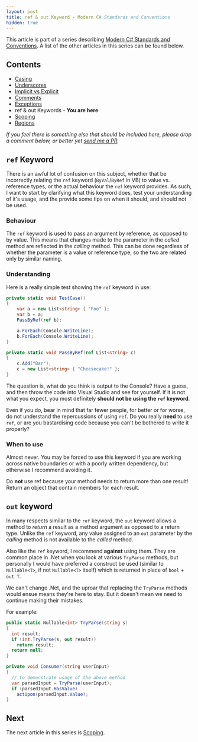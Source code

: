 ```yaml
---
layout: post
title: ref & out Keyword - Modern C# Standards and Conventions
hidden: true
---
```


This article is part of a series describing [Modern C# Standards and Conventions](http://blog.devbot.net/standards). A list of the other articles in this series can be found below.

## Contents

* [Casing](http://blog.devbot.net/conventions-casing)
* [Underscores](http://blog.devbot.net/conventions-underscores)
* [Implicit vs Explicit](http://blog.devbot.net/conventions-implicit)
* [Comments](http://blog.devbot.net/conventions-comments)
* [Exceptions](http://blog.devbot.net/conventions-exceptions)
* ref & out Keywords - **You are here**
* [Scoping](http://blog.devbot.net/conventions-scoping)
* [Regions](http://blog.devbot.net/conventions-regions)

_If you feel there is something else that should be included here, please drop a comment below, or better yet [send me a PR](https://github.com/smudge202/smudge202.github.io)._

## `ref` Keyword

There is an awful lot of confusion on this subject, whether that be incorrectly relating the `ref` keyword (`ByVal`/`ByRef` in VB) to value vs. reference types, or the actual behaviour the `ref` keyword provides. As such, I want to start by clarifying what this keyword does, test your understanding of it's usage, and the provide some tips on when it should, and should not be used.

### Behaviour

The `ref` keyword is used to pass an argument by reference, as opposed to by value. This means that changes made to the parameter in the _called_ method are reflected in the _calling_ method. This can be done regardless of whether the parameter is a value or reference type, so the two are related only by similar naming.

### Understanding

Here is a really simple test showing the `ref` keyword in use:

```c#
private static void TestCase()
{
	var a = new List<string> { "Foo" };
	var b = a;
	PassByRef(ref b);

	a.ForEach(Console.WriteLine);
	b.ForEach(Console.WriteLine);
}

private static void PassByRef(ref List<string> c)
{
	c.Add("Bar");
	c = new List<string> { "Cheesecake!" };
}
```

The question is, what do you think is output to the Console? Have a guess, and then throw the code into Visual Studio and see for yourself. If it is not what you expect, you most definitely **should not be using the `ref` keyword**.

Even if you do, bear in mind that far fewer people, for better or for worse, do not understand the repercussions of using `ref`. Do you really **need** to use `ref`, or are you bastardising code because you can't be bothered to write it properly?

### When to use

Almost never. You may be forced to use this keyword if you are working across native boundaries or with a poorly written dependency, but otherwise I recommend avoiding it.

Do **not** use ref because your method needs to return more than one result! Return an object that contain members for each result.

## `out` keyword

In many respects similar to the `ref` keyword, the `out` keyword allows a method to _return_ a result as a method argument as opposed to a return type. Unlike the `ref` keyword, any value assigned to an `out` parameter by the _calling_ method is not available to the _called_ method.

Also like the `ref` keyword, I recommend **against** using them. They are common place in .Net when you look at various `TryParse` methods, but personally I would have preferred a construct be used (similar to `Nullable<T>`, if not `Nullable<T>` itself) which is returned in place of `bool` + `out T`.

We can't change .Net, and the uproar that replacing the `TryParse` methods would ensue means they're here to stay. But it doesn't mean we need to continue making their mistakes.

For example:

```c#
public static Nullable<int> TryParse(string s)
{
  int result;
  if (int.TryParse(s, out result))
    return result;
  return null;
}

private void Consumer(string userInput)
{
  // to demonstrate usage of the above method
  var parsedInput = TryParse(userInput);
  if (parsedInput.HasValue)
    actUpon(parsedInput.Value);
}
```

## Next

The next article in this series is [Scoping](http://blog.devbot.net/conventions-scoping).
